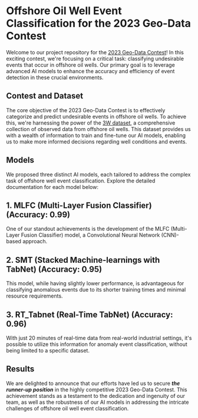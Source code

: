 
# Offshore Oil Well Event Classification for the 2023 Geo-Data Contest
Welcome to our project repository for the [2023 Geo-Data Contest](http://www.geodata-con.kr/2023/index.php)! In this exciting contest, we're focusing on a critical task: classifying undesirable events that occur in offshore oil wells. Our primary goal is to leverage advanced AI models to enhance the accuracy and efficiency of event detection in these crucial environments.

## Contest and Dataset
The core objective of the 2023 Geo-Data Contest is to effectively categorize and predict undesirable events in offshore oil wells. To achieve this, we're harnessing the power of the [3W dataset](https://github.com/petrobras/3W), a comprehensive collection of observed data from offshore oil wells. This dataset provides us with a wealth of information to train and fine-tune our AI models, enabling us to make more informed decisions regarding well conditions and events.

## Models
We proposed three distinct AI models, each tailored to address the complex task of offshore well event classification. Explore the detailed documentation for each model below:

## 1. MLFC (Multi-Layer Fusion Classifier) (Accuracy: 0.99)
One of our standout achievements is the development of the MLFC (Multi-Layer Fusion Classifier) model, a Convolutional Neural Network (CNN)-based approach. 

## 2. SMT (Stacked Machine-learnings with TabNet) (Accuracy: 0.95)
This model, while having slightly lower performance, is advantageous for classifying anomalous events due to its shorter training times and minimal resource requirements.

## 3. RT_Tabnet (Real-Time TabNet) (Accuracy: 0.96)
With just 20 minutes of real-time data from real-world industrial settings, it's possible to utilize this information for anomaly event classification, without being limited to a specific dataset.

## Results
We are delighted to announce that our efforts have led us to secure ***the runner-up position*** in the highly competitive 2023 Geo-Data Contest. This achievement stands as a testament to the dedication and ingenuity of our team, as well as the robustness of our AI models in addressing the intricate challenges of offshore oil well event classification.


